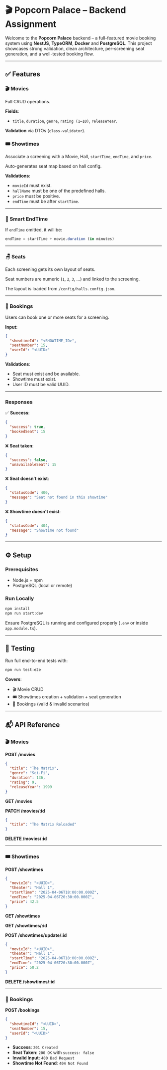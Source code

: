 # 🎬 Popcorn Palace – Backend Assignment

Welcome to the **Popcorn Palace** backend – a full-featured movie booking system using **NestJS**, **TypeORM**, **Docker** and **PostgreSQL**. This project showcases strong validation, clean architecture, per-screening seat generation, and a well-tested booking flow.

---

## ✅ Features

### 🎬 Movies
Full CRUD operations.

**Fields**:
- `title`, `duration`, `genre`, `rating (1–10)`, `releaseYear`.

**Validation** via DTOs (`class-validator`).

### 🎟️ Showtimes
Associate a screening with a Movie, Hall, `startTime`, `endTime`, and `price`.

Auto-generates seat map based on hall config.

**Validations**:
- `movieId` must exist.
- `hallName` must be one of the predefined halls.
- `price` must be positive.
- `endTime` must be after `startTime`.

---

### 🧠 Smart EndTime

If `endTime` omitted, it will be:
```ts
endTime = startTime + movie.duration (in minutes)
```

---

### 🪑 Seats
Each screening gets its own layout of seats.

Seat numbers are numeric (`1`, `2`, `3`, ...) and linked to the screening.

The layout is loaded from `/config/halls.config.json`.

---

### 🎫 Bookings
Users can book one or more seats for a screening.

**Input**:
```json
{
  "showtimeId": "<SHOWTIME_ID>",
  "seatNumber": 15,
  "userId": "<UUID>"
}
```

**Validations**:
- Seat must exist and be available.
- Showtime must exist.
- User ID must be valid UUID.

---

### Responses

✅ **Success**:
```json
{
  "success": true,
  "bookedSeat": 15
}
```

❌ **Seat taken**:
```json
{
  "success": false,
  "unavailableSeat": 15
}
```

❌ **Seat doesn't exist**:
```json
{
  "statusCode": 400,
  "message": "Seat not found in this showtime"
}
```

❌ **Showtime doesn't exist**:
```json
{
  "statusCode": 404,
  "message": "Showtime not found"
}
```

---

## ⚙️ Setup

### Prerequisites
- Node.js + npm
- PostgreSQL (local or remote)

### Run Locally
```bash
npm install
npm run start:dev
```

Ensure PostgreSQL is running and configured properly (`.env` or inside `app.module.ts`).

---

## 🧪 Testing

Run full end-to-end tests with:
```bash
npm run test:e2e
```

**Covers**:
- 🎬 Movie CRUD
- 🎟️ Showtimes creation + validation + seat generation
- 🎫 Bookings (valid & invalid scenarios)

---

## 📬 API Reference

### 🎬 Movies

**POST /movies**
```json
{
  "title": "The Matrix",
  "genre": "Sci-Fi",
  "duration": 136,
  "rating": 9,
  "releaseYear": 1999
}
```

**GET /movies**

**PATCH /movies/:id**
```json
{
  "title": "The Matrix Reloaded"
}
```

**DELETE /movies/:id**

---

### 🎟️ Showtimes

**POST /showtimes**
```json
{
  "movieId": "<UUID>",
  "theater": "Hall 1",
  "startTime": "2025-04-06T18:00:00.000Z",
  "endTime": "2025-04-06T20:30:00.000Z",
  "price": 42.5
}
```

**GET /showtimes**

**GET /showtimes/:id**

**POST /showtimes/update/:id**
```json
{
  "movieId": "<UUID>",
  "theater": "Hall 1",
  "startTime": "2025-04-06T18:00:00.000Z",
  "endTime": "2025-04-06T20:30:00.000Z",
  "price": 50.2
}
```

**DELETE /showtimes/:id**

---

### 🎫 Bookings

**POST /bookings**
```json
{
  "showtimeId": "<UUID>",
  "seatNumber": 15,
  "userId": "<UUID>"
}
```

- **Success**: `201 Created`
- **Seat Taken**: `200 OK` with `success: false`
- **Invalid Input**: `400 Bad Request`
- **Showtime Not Found**: `404 Not Found`
